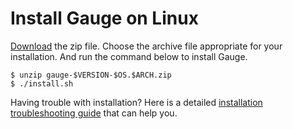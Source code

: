 # Install Gauge on Linux

[Download](http://getgauge.io/get-started) the zip file. Choose the archive file appropriate for your installation. And run the command below to install Gauge.

```
$ unzip gauge-$VERSION-$OS.$ARCH.zip
$ ./install.sh
```

Having trouble with installation? Here is a detailed [installation troubleshooting guide](../../troubleshooting/installation.md) that can help you.
